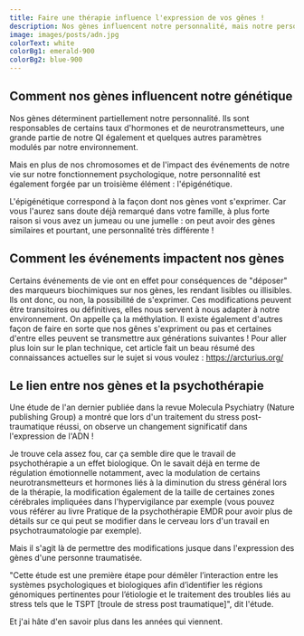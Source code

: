 ```yaml
---
title: Faire une thérapie influence l'expression de vos gênes !
description: Nos gènes influencent notre personnalité, mais notre personnalité les influencent en retour. En conséquence, un travail de thérapie peut influencer votre épigénétique !
image: images/posts/adn.jpg
colorText: white
colorBg1: emerald-900
colorBg2: blue-900
---
```


## Comment nos gènes influencent notre génétique
Nos gènes déterminent partiellement notre personnalité. Ils sont responsables de certains taux d'hormones et de neurotransmetteurs, une grande partie de notre QI également et quelques autres paramètres modulés par notre environnement.

Mais en plus de nos chromosomes et de l'impact des événements de notre vie sur notre fonctionnement psychologique, notre personnalité est également forgée par un troisième élément : l'épigénétique. 

L'épigénétique correspond à la façon dont nos gènes vont s'exprimer. Car vous l'aurez sans doute déjà remarqué dans votre famille, à plus forte raison si vous avez un jumeau ou une jumelle : on peut avoir des gènes similaires et pourtant, une personnalité très différente !

## Comment les événements impactent nos gènes
Certains événements de vie ont en effet pour conséquences de "déposer" des marqueurs biochimiques sur nos gènes, les rendant lisibles ou illisibles. Ils ont donc, ou non, la possibilité de s'exprimer. Ces modifications peuvent être transitoires ou définitives, elles nous servent à nous adapter à notre environnement. On appelle ça la méthylation. 
Il existe également d'autres façon de faire en sorte que nos gênes s'expriment ou pas et certaines d'entre elles peuvent se transmettre aux générations suivantes !
Pour aller plus loin sur le plan technique, cet article fait un beau résumé des connaissances actuelles sur le sujet si vous voulez : https://arcturius.org/


## Le lien entre nos gènes et la psychothérapie
Une étude de l'an dernier publiée dans la revue Molecula Psychiatry (Nature publishing Group) a montré que lors d'un traitement du stress post-traumatique réussi, on observe un changement significatif dans l'expression de l'ADN !

Je trouve cela assez fou, car ça semble dire que le travail de psychothérapie a un effet biologique. On le savait déjà en terme de régulation émotionnelle notamment, avec la modulation de certains neurotransmetteurs et hormones liés à la diminution du stress général lors de la thérapie, la modification également de la taille de certaines zones cérébrales impliquées dans l'hypervigilance par exemple (vous pouvez vous référer au livre Pratique de la psychothérapie EMDR pour avoir plus de détails sur ce qui peut se modifier dans le cerveau lors d'un travail en psychotraumatologie par exemple). 

Mais il s'agit là de permettre des modifications jusque dans l'expression des gènes d'une personne traumatisée.

"Cette étude est une première étape pour démêler l’interaction entre les systèmes psychologiques et biologiques afin d’identifier les régions génomiques pertinentes pour l’étiologie et le traitement des troubles liés au stress tels que le TSPT [troule de stress post traumatique]", dit l'étude. 

Et j'ai hâte d'en savoir plus dans les années qui viennent.